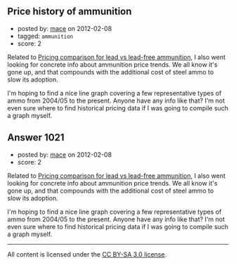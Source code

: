 ## Price history of ammunition

- posted by: [mace](https://stackexchange.com/users/-1/163-mace) on 2012-02-08
- tagged: `ammunition`
- score: 2

Related to [Pricing comparison for lead vs lead-free ammunition](http://firearms.stackexchange.com/questions/1019/), I also went looking for concrete info about ammunition price trends. We all know it's gone up, and that compounds with the additional cost of steel ammo to slow its adoption.

I'm hoping to find a nice line graph covering a few representative types of ammo from 2004/05 to the present. Anyone have any info like that? I'm not even sure where to find historical pricing data if I was going to compile such a graph myself.


## Answer 1021

- posted by: [mace](https://stackexchange.com/users/-1/163-mace) on 2012-02-08
- score: 2

Related to [Pricing comparison for lead vs lead-free ammunition](http://firearms.stackexchange.com/questions/1019/), I also went looking for concrete info about ammunition price trends. We all know it's gone up, and that compounds with the additional cost of steel ammo to slow its adoption.

I'm hoping to find a nice line graph covering a few representative types of ammo from 2004/05 to the present. Anyone have any info like that? I'm not even sure where to find historical pricing data if I was going to compile such a graph myself.



---

All content is licensed under the [CC BY-SA 3.0 license](https://creativecommons.org/licenses/by-sa/3.0/).

